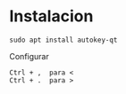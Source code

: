 # Instalacion

    sudo apt install autokey-qt

Configurar

    Ctrl + ,  para <
    Ctrl + .  para >
 